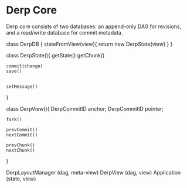 Derp Core
=========


Derp core consists of two databases: an append-only DAG for revisions, and a read/write database for commit metadata. 


class DerpDB {
	stateFromView(view){
		return new DerpState(view)
	}
}


class DerpState(){
	getState()
	getChunk()

	commit(change)
	save()


	setMessage()

}

class DerpView(){
	DerpCommitID anchor;
	DerpCommitID pointer;

	fork()

	prevCommit()
	nextCommit()

	prevChunk()
	nextChunk()
}


DerpLayoutManager (dag, meta-view)
DerpView (dag, view)
Application (state, view)



